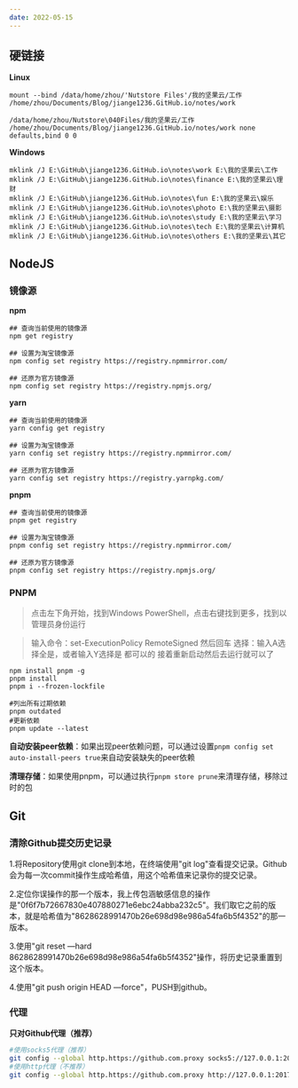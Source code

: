 ```yaml
---
date: 2022-05-15
---
```


## 硬链接

**Linux**

```
mount --bind /data/home/zhou/'Nutstore Files'/我的坚果云/工作 /home/zhou/Documents/Blog/jiange1236.GitHub.io/notes/work
```

<!-- vi /etc/fstab -->

```
/data/home/zhou/Nutstore\040Files/我的坚果云/工作 /home/zhou/Documents/Blog/jiange1236.GitHub.io/notes/work none defaults,bind 0 0
```

**Windows**

```
mklink /J E:\GitHub\jiange1236.GitHub.io\notes\work E:\我的坚果云\工作
mklink /J E:\GitHub\jiange1236.GitHub.io\notes\finance E:\我的坚果云\理财
mklink /J E:\GitHub\jiange1236.GitHub.io\notes\fun E:\我的坚果云\娱乐
mklink /J E:\GitHub\jiange1236.GitHub.io\notes\photo E:\我的坚果云\摄影
mklink /J E:\GitHub\jiange1236.GitHub.io\notes\study E:\我的坚果云\学习
mklink /J E:\GitHub\jiange1236.GitHub.io\notes\tech E:\我的坚果云\计算机
mklink /J E:\GitHub\jiange1236.GitHub.io\notes\others E:\我的坚果云\其它
```

## NodeJS
### 镜像源

**npm**
```
## 查询当前使用的镜像源
npm get registry
 
## 设置为淘宝镜像源
npm config set registry https://registry.npmmirror.com/
 
## 还原为官方镜像源
npm config set registry https://registry.npmjs.org/
```
**yarn**
```
## 查询当前使用的镜像源
yarn config get registry
 
## 设置为淘宝镜像源
yarn config set registry https://registry.npmmirror.com/
 
## 还原为官方镜像源
yarn config set registry https://registry.yarnpkg.com/
```
**pnpm**
```
## 查询当前使用的镜像源
pnpm get registry
 
## 设置为淘宝镜像源
pnpm config set registry https://registry.npmmirror.com/
 
## 还原为官方镜像源
pnpm config set registry https://registry.npmjs.org/
```

### PNPM

> 点击左下角开始，找到Windows PowerShell，点击右键找到更多，找到以管理员身份运行

> 输入命令：set-ExecutionPolicy RemoteSigned 然后回车
> 选择：输入A选择全是，或者输入Y选择是 都可以的
> 接着重新启动然后去运行就可以了

```
npm install pnpm -g
pnpm install
pnpm i --frozen-lockfile

#列出所有过期依赖
pnpm outdated
#更新依赖
pnpm update --latest

```

**自动安装peer依赖**：如果出现peer依赖问题，可以通过设置`pnpm config set auto-install-peers true`来自动安装缺失的peer依赖

**清理存储**：如果使用pnpm，可以通过执行`pnpm store prune`来清理存储，移除过时的包

## Git

### 清除Github提交历史记录

1.将Repository使用git clone到本地，在终端使用"git log"查看提交记录。Github会为每一次commit操作生成哈希值，用这个哈希值来记录你的提交记录。

2.定位你误操作的那一个版本，我上传包涵敏感信息的操作是"0f6f7b72667830e407880271e6ebc24abba232c5"。我们取它之前的版本，就是哈希值为"8628628991470b26e698d98e986a54fa6b5f4352"的那一版本。

3.使用"git reset —hard 8628628991470b26e698d98e986a54fa6b5f4352"操作，将历史记录重置到这个版本。

4.使用"git push origin HEAD —force"，PUSH到github。

### 代理

**只对Github代理（推荐）**

```bash
#使用socks5代理（推荐）
git config --global http.https://github.com.proxy socks5://127.0.0.1:20170
#使用http代理（不推荐）
git config --global http.https://github.com.proxy http://127.0.0.1:20170
```